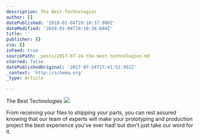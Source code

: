 ```yaml
---
description: The Best Technologies
author: []
datePublished: '2018-01-04T19:10:37.900Z'
dateModified: '2018-01-04T19:10:36.684Z'
title: ''
publisher: {}
via: {}
inFeed: true
sourcePath: _posts/2017-07-24-the-best-technologies.md
starred: false
datePublishedOriginal: '2017-07-24T17:41:52.951Z'
_context: 'http://schema.org'
_type: Article

---
```

The Best Technologies
![](https://the-grid-user-content.s3-us-west-2.amazonaws.com/a1dfd050-e07d-41db-aa38-b35c7fcc00e4.jpg)

From receiving your files to shipping your parts, you can rest assured knowing that our team of experts will make your prototyping and production project the best experience you've ever had! but don't just take our word for it.